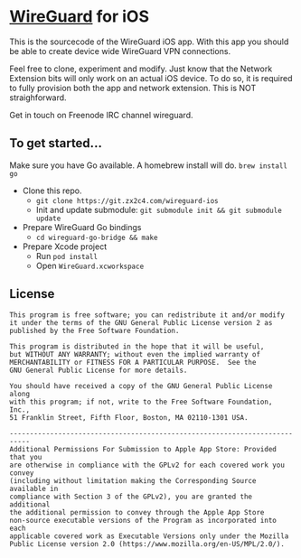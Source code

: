 # [WireGuard](https://www.wireguard.com/) for iOS

This is the sourcecode of the WireGuard iOS app. With this app you should be able to create device wide WireGuard VPN connections.

Feel free to clone, experiment and modify. Just know that the Network Extension bits will only work on an actual iOS device. To do so, it is required to fully provision both the app and network extension. This is NOT straighforward.

Get in touch on Freenode IRC channel wireguard.

## To get started...

Make sure you have Go available. A homebrew install will do. `brew install go`

- Clone this repo.
  - `git clone https://git.zx2c4.com/wireguard-ios`
  - Init and update submodule: `git submodule init && git submodule update`
- Prepare WireGuard Go bindings
  - `cd wireguard-go-bridge && make`
- Prepare Xcode project
  - Run `pod install`
  - Open `WireGuard.xcworkspace`

## License

    This program is free software; you can redistribute it and/or modify
    it under the terms of the GNU General Public License version 2 as
    published by the Free Software Foundation.

    This program is distributed in the hope that it will be useful,
    but WITHOUT ANY WARRANTY; without even the implied warranty of
    MERCHANTABILITY or FITNESS FOR A PARTICULAR PURPOSE.  See the
    GNU General Public License for more details.

    You should have received a copy of the GNU General Public License along
    with this program; if not, write to the Free Software Foundation, Inc.,
    51 Franklin Street, Fifth Floor, Boston, MA 02110-1301 USA.

    ---------------------------------------------------------------------------
    Additional Permissions For Submission to Apple App Store: Provided that you
    are otherwise in compliance with the GPLv2 for each covered work you convey
    (including without limitation making the Corresponding Source available in
    compliance with Section 3 of the GPLv2), you are granted the additional
    the additional permission to convey through the Apple App Store
    non-source executable versions of the Program as incorporated into each
    applicable covered work as Executable Versions only under the Mozilla
    Public License version 2.0 (https://www.mozilla.org/en-US/MPL/2.0/).
    

